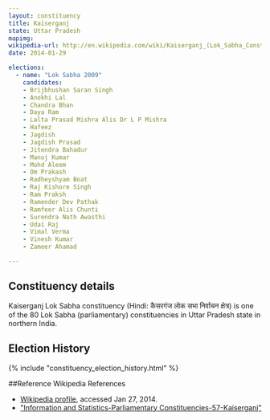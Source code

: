 ```yaml
---
layout: constituency
title: Kaiserganj
state: Uttar Pradesh
mapimg: 
wikipedia-url: http://en.wikipedia.com/wiki/Kaiserganj_(Lok_Sabha_Constituency)
date: 2014-01-29

elections: 
  - name: "Lok Sabha 2009"
    candidates: 
    - Brijbhushan Saran Singh 
    - Anokhi Lal 
    - Chandra Bhan 
    - Daya Ram 
    - Lalta Prasad Mishra Alis Dr L P Mishra 
    - Hafeez 
    - Jagdish 
    - Jagdish Prasad 
    - Jitendra Bahadur 
    - Manoj Kumar 
    - Mohd Aleem 
    - Om Prakash 
    - Radheyshyam Boat 
    - Raj Kishore Singh 
    - Ram Praksh 
    - Ramender Dev Pathak 
    - Ramfeer Alis Chunti 
    - Surendra Nath Awasthi 
    - Udai Raj 
    - Vimal Verma 
    - Vinesh Kumar 
    - Zameer Ahamad 

---
```

## Constituency details
Kaiserganj Lok Sabha constituency (Hindi: कैसरगंज लोक सभा निर्वाचन क्षेत्र) is one of the 80 Lok Sabha (parliamentary) constituencies in Uttar Pradesh state in northern India.




## Election History
{% include "constituency_election_history.html" %}

##Reference
Wikipedia References
- [Wikipedia profile]({{page.profile.wikipedia}}), accessed Jan 27, 2014.
- ["Information and Statistics-Parliamentary Constituencies-57-Kaiserganj"][wiki1]

[wiki1]: http://ceouttarpradesh.nic.in/057_PC_Statistics_English.aspx

